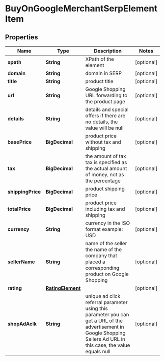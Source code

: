 

# BuyOnGoogleMerchantSerpElementItem


## Properties

| Name | Type | Description | Notes |
|------------ | ------------- | ------------- | -------------|
|**xpath** | **String** | XPath of the element |  [optional] |
|**domain** | **String** | domain in SERP |  [optional] |
|**title** | **String** | product title |  [optional] |
|**url** | **String** | Google Shopping URL forwarding to the product page |  [optional] |
|**details** | **String** | details and special offers if there are no details, the value will be null |  [optional] |
|**basePrice** | **BigDecimal** | product price without tax and shipping |  [optional] |
|**tax** | **BigDecimal** | the amount of tax tax is specified as the actual amount of money, not as the percentage |  [optional] |
|**shippingPrice** | **BigDecimal** | product shipping price |  [optional] |
|**totalPrice** | **BigDecimal** | product price including tax and shipping |  [optional] |
|**currency** | **String** | currency in the ISO format example: USD |  [optional] |
|**sellerName** | **String** | name of the seller the name of the company that placed a corresponding product on Google Shopping |  [optional] |
|**rating** | [**RatingElement**](RatingElement.md) |  |  [optional] |
|**shopAdAclk** | **String** | unique ad click referral parameter using this parameter you can get a URL of the advertisement in Google Shopping Sellers Ad URL in this case, the value equals null |  [optional] |




